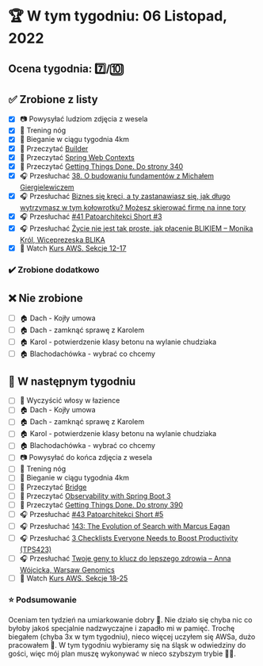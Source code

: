 # 🏆 W tym tygodniu: 06 Listopad, 2022

## Ocena tygodnia: 7️⃣/🔟

## ✅ Zrobione z listy
- [x] 📷 Powysyłać ludziom zdjęcia z wesela
- [x] 🦵 Trening nóg
- [x] 🏃 Bieganie w ciągu tygodnia 4km
- [x] 📗 Przeczytać [Builder](https://java-design-patterns.com/patterns/builder/)
- [x] 📗 Przeczytać [Spring Web Contexts](https://www.baeldung.com/spring-web-contexts)
- [x] 📗 Przeczytać [Getting Things Done. Do strony 340](https://www.amazon.com/Getting-Things-Done-Stress-Free-Productivity-ebook/dp/B00KWG9M2E)
- [x] 🎧 Przesłuchać [38. O budowaniu fundamentów z Michałem Giergielewiczem](https://bettersoftwaredesign.pl/episodes/38)
- [x] 🎧 Przesłuchać [Biznes się kręci, a ty zastanawiasz się, jak długo wytrzymasz w tym kołowrotku? Możesz skierować firmę na inne tory](https://malawielkafirma.pl/marka-osobista-kontra-rozwijanie-firmy/)
- [x] 🎧 Przesłuchać [#41 Patoarchitekci Short #3](https://patoarchitekci.io/41/)
- [x] 🎧 Przesłuchać [Życie nie jest tak proste, jak płacenie BLIKIEM – Monika Król, Wiceprezeska BLIKA](https://zaprojektujswojezycie.pl/zycie-nie-jest-tak-proste-jak-placenie-blikiem-monika-krol-wiceprezeska-blika/)
- [x] 🎥 Watch [Kurs AWS. Sekcje 12-17](https://www.udemy.com/course/aws-certified-solutions-architect-associate-saa-c03/)

### ✔️ Zrobione dodatkowo

## ❌ Nie zrobione
- [ ] 🏠 Dach - Kojły umowa
- [ ] 🏠 Dach - zamknąć sprawę z Karolem
- [ ] 🏠 Karol - potwierdzenie klasy betonu na wylanie chudziaka
- [ ] 🏠 Blachodachówka - wybrać co chcemy

## 📝 W następnym tygodniu
- [ ] 🛀 Wyczyścić włosy w łazience
- [ ] 🏠 Dach - Kojły umowa
- [ ] 🏠 Dach - zamknąć sprawę z Karolem
- [ ] 🏠 Karol - potwierdzenie klasy betonu na wylanie chudziaka
- [ ] 🏠 Blachodachówka - wybrać co chcemy
- [ ] 📷 Powysyłać do końca zdjęcia z wesela
- [ ] 🦵 Trening nóg
- [ ] 🏃 Bieganie w ciągu tygodnia 4km
- [ ] 📗 Przeczytać [Bridge](https://java-design-patterns.com/patterns/bridge/#)
- [ ] 📗 Przeczytać [Observability with Spring Boot 3](https://spring.io/blog/2022/10/12/observability-with-spring-boot-3)
- [ ] 📗 Przeczytać [Getting Things Done. Do strony 390](https://www.amazon.com/Getting-Things-Done-Stress-Free-Productivity-ebook/dp/B00KWG9M2E)
- [ ] 🎧 Przesłuchać [#43 Patoarchitekci Short #5](https://patoarchitekci.io/43/)
- [ ] 🎧 Przesłuchać [143: The Evolution of Search with Marcus Eagan](https://www.programmingthrowdown.com/2022/09/143-evolution-of-search-with-marcus.html)
- [ ] 🎧 Przesłuchać [3 Checklists Everyone Needs to Boost Productivity (TPS423)](https://www.asianefficiency.com/podcasts/3-checklists-everyone-needs-to-boost-productivity/)
- [ ] 🎧 Przesłuchać [Twoje geny to klucz do lepszego zdrowia – Anna Wójcicka, Warsaw Genomics](https://zaprojektujswojezycie.pl/twoje-geny-to-klucz-do-lepszego-zdrowia-anna-wojcicka-warsaw-genomics/)
- [ ] 🎥 Watch [Kurs AWS. Sekcje 18-25](https://www.udemy.com/course/aws-certified-solutions-architect-associate-saa-c03/)

### ⭐ Podsumowanie
Oceniam ten tydzień na umiarkowanie dobry 🫵.  Nie działo się chyba nic co byłoby jakoś specjalnie nadzwyczajne i zapadło mi w pamięć. Trochę biegałem (chyba 3x w tym tygodniu), nieco więcej uczyłem się AWSa, dużo pracowałem 👀. W tym tygodniu wybieramy się na śląsk w odwiedziny do gości, więc mój plan muszę wykonywać w nieco szybszym trybie 👊😅.
